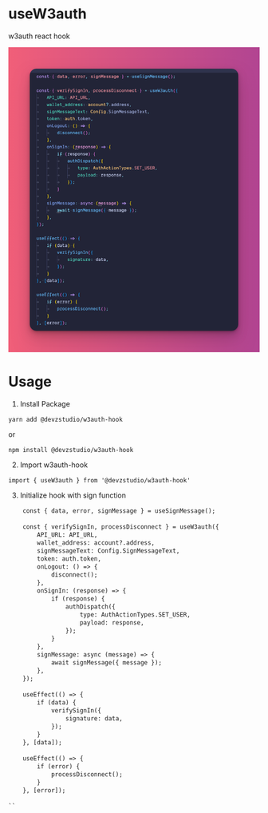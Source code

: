 # useW3auth

w3auth react hook

[![w3auth](https://raw.githubusercontent.com/Devzstudio/useW3auth/main/preview.png 'w3auth')]()

# Usage

1. Install Package

```
yarn add @devzstudio/w3auth-hook
```

or

```
npm install @devzstudio/w3auth-hook
```

2. Import w3auth-hook

```
import { useW3auth } from '@devzstudio/w3auth-hook'
```

3. Initialize hook with sign function

```
	const { data, error, signMessage } = useSignMessage();

	const { verifySignIn, processDisconnect } = useW3auth({
		API_URL: API_URL,
		wallet_address: account?.address,
		signMessageText: Config.SignMessageText,
		token: auth.token,
		onLogout: () => {
			disconnect();
		},
		onSignIn: (response) => {
			if (response) {
				authDispatch({
					type: AuthActionTypes.SET_USER,
					payload: response,
				});
			}
		},
		signMessage: async (message) => {
			await signMessage({ message });
		},
	});

	useEffect(() => {
		if (data) {
			verifySignIn({
				signature: data,
			});
		}
	}, [data]);

	useEffect(() => {
		if (error) {
			processDisconnect();
		}
	}, [error]);

``
```
